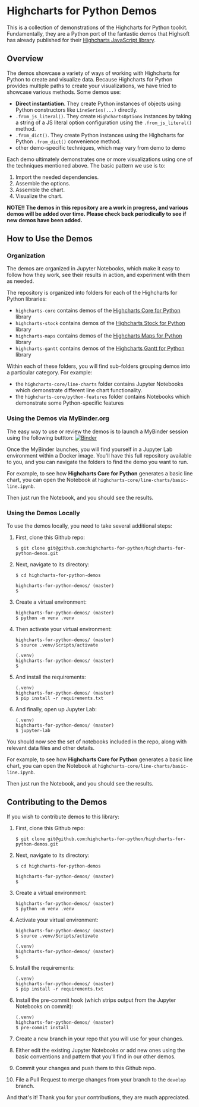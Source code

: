 # Highcharts for Python Demos
This is a collection of demonstrations of the Highcharts for Python toolkit. Fundamentally, they are a Python port of the fantastic demos that Highsoft has already published for their [Highcharts JavaScript library](https://www.highcharts.com/demo).

## Overview

The demos showcase a variety of ways of working with Highcharts for Python to create and visualize data. Because Highcharts for Python provides multiple paths to create your visualizations, we have tried to showcase various methods. Some demos use:

  * **Direct instantiation**. They create Python instances of objects using Python constructors like ``LineSeries(...)`` directly.
  * ``.from_js_literal()``. They create ``HighchartsOptions`` instances by taking a string of a JS literal option configuration using the ``.from_js_literal()`` method.
  * ``.from_dict()``. They create Python instances using the Highcharts for Python ``.from_dict()`` convenience method.
  * other demo-specific techniques, which may vary from demo to demo

Each demo ultimately demonstrates one or more visualizations using one of the techniques mentioned above. The basic pattern we use is to:

  1. Import the needed dependencies.
  2. Assemble the options.
  3. Assemble the chart.
  4. Visualize the chart.

**NOTE!! The demos in this repository are a work in progress, and various demos will be added over time. Please check back periodically to see if new demos have been added.**

## How to Use the Demos

### Organization
The demos are organized in Jupyter Notebooks, which make it easy to follow how they work, see their results in action, and experiment with them as needed.

The repository is organized into folders for each of the Highcharts for Python libraries:

  * ``highcharts-core`` contains demos of the [Highcharts Core for Python](https://core-docs.highchartspython.com) library
  * ``highcharts-stock`` contains demos of the [Highcharts Stock for Python](https://stock-docs.highchartspython.com) library
  * ``highcharts-maps`` contains demos of the [Highcharts Maps for Python](https://maps-docs.highchartspython.com) library
  * ``highcharts-gantt`` contains demos of the [Highcharts Gantt for Python](https://gantt-docs.highchartspython.com) library

Within each of these folders, you will find sub-folders grouping demos into a particular category. For example:

  * the ``highcharts-core/line-charts`` folder contains Jupyter Notebooks which demonstrate different line chart functionality. 
  * the ``highcharts-core/python-features`` folder contains Notebooks which demonstrate some Python-specific features

### Using the Demos via MyBinder.org

The easy way to use or review the demos is to launch a MyBinder session using the following buttton: [![Binder](https://mybinder.org/badge_logo.svg)](https://mybinder.org/v2/gh/highcharts-for-python/highcharts-for-python-demos/HEAD)

Once the MyBinder launches, you will find yourself in a Jupyter Lab environment within a Docker image. You'll have this full repository available to you, and you can navigate the folders to find the demo you want to run. 

For example, to see how **Highcharts Core for Python** generates a basic line chart, you can open the Notebook at ``highcharts-core/line-charts/basic-line.ipynb``.

Then just run the Notebook, and you should see the results.

### Using the Demos Locally
To use the demos locally, you need to take several additional steps:

1. First, clone this Github repo:

    ```
    $ git clone git@github.com:highcharts-for-python/highcharts-for-python-demos.git
    ```

2. Next, navigate to its directory:

    ```
    $ cd highcharts-for-python-demos

    highcharts-for-python-demos/ (master)
    $
    ````

3. Create a virtual environment:

    ```
    highcharts-for-python-demos/ (master)
    $ python -m venv .venv
    ```

4. Then activate your virtual environment:

    ```
    highcharts-for-python-demos/ (master)
    $ source .venv/Scripts/activate

    (.venv)
    highcharts-for-python-demos/ (master)
    $
    ```

5. And install the requirements:

    ```
    (.venv)
    highcharts-for-python-demos/ (master)
    $ pip install -r requirements.txt
    ```

6. And finally, open up Jupyter Lab:

    ```
    (.venv)
    highcharts-for-python-demos/ (master)
    $ jupyter-lab
    ```

You should now see the set of notebooks included in the repo, along with relevant data files and other details.

For example, to see how **Highcharts Core for Python** generates a basic line chart, you can open the Notebook at ``highcharts-core/line-charts/basic-line.ipynb``.

Then just run the Notebook, and you should see the results.

## Contributing to the Demos

If you wish to contribute demos to this library:

1. First, clone this Github repo:

    ```
    $ git clone git@github.com:highcharts-for-python/highcharts-for-python-demos.git
    ```

2. Next, navigate to its directory:

    ```
    $ cd highcharts-for-python-demos

    highcharts-for-python-demos/ (master)
    $
    ````

3. Create a virtual environment:

    ```
    highcharts-for-python-demos/ (master)
    $ python -m venv .venv
    ```

4. Activate your virtual environment:

    ```
    highcharts-for-python-demos/ (master)
    $ source .venv/Scripts/activate

    (.venv)
    highcharts-for-python-demos/ (master)
    $
    ```

5. Install the requirements:

    ```
    (.venv)
    highcharts-for-python-demos/ (master)
    $ pip install -r requirements.txt
    ```

6. Install the pre-commit hook (which strips output from the Jupyter Notebooks on commit):

    ```
    (.venv)
    highcharts-for-python-demos/ (master)
    $ pre-commit install
    ```

7. Create a new branch in your repo that you will use for your changes.

8. Either edit the existing Jupyter Notebooks or add new ones using the basic conventions and pattern that you'll find in our other demos.

9. Commit your changes and push them to this Github repo.

10. File a Pull Request to merge changes from your branch to the ``develop`` branch.

And that's it! Thank you for your contributions, they are much appreciated.